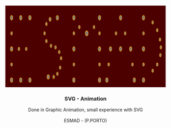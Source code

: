 <p align="center">
  <img src="https://github.com/rcosta26/Animation---SVG/blob/master/logo.PNG" width=512 height=256>

  <h3 align="center"><b>SVG - Animation</b></h3>

  <p align="center">
     Done in Graphic Animation, small experience with SVG
    <br>
    <br>
    ESMAD - (P.PORTO)
    <br>
  </p>
</p>